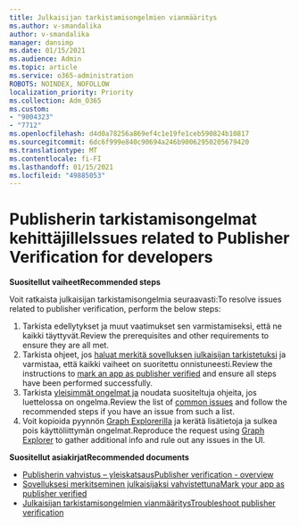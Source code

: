 ```yaml
---
title: Julkaisijan tarkistamisongelmien vianmääritys
ms.author: v-smandalika
author: v-smandalika
manager: dansimp
ms.date: 01/15/2021
ms.audience: Admin
ms.topic: article
ms.service: o365-administration
ROBOTS: NOINDEX, NOFOLLOW
localization_priority: Priority
ms.collection: Adm_O365
ms.custom:
- "9004323"
- "7712"
ms.openlocfilehash: d4d0a78256a869ef4c1e19fe1ceb590824b10817
ms.sourcegitcommit: 6dc6f999e840c90694a246b90062950205679420
ms.translationtype: MT
ms.contentlocale: fi-FI
ms.lasthandoff: 01/15/2021
ms.locfileid: "49885053"
---
```

# <a name="issues-related-to-publisher-verification-for-developers"></a><span data-ttu-id="b8a3a-102">Publisherin tarkistamisongelmat kehittäjille</span><span class="sxs-lookup"><span data-stu-id="b8a3a-102">Issues related to Publisher Verification for developers</span></span>

<span data-ttu-id="b8a3a-103">**Suositellut vaiheet**</span><span class="sxs-lookup"><span data-stu-id="b8a3a-103">**Recommended steps**</span></span> 

<span data-ttu-id="b8a3a-104">Voit ratkaista julkaisijan tarkistamisongelmia seuraavasti:</span><span class="sxs-lookup"><span data-stu-id="b8a3a-104">To resolve issues related to publisher verification, perform the below steps:</span></span>

1. <span data-ttu-id="b8a3a-105">Tarkista edellytykset ja muut vaatimukset sen varmistamiseksi, että ne kaikki täyttyvät.</span><span class="sxs-lookup"><span data-stu-id="b8a3a-105">Review the prerequisites and other requirements to ensure they are all met.</span></span>
2. <span data-ttu-id="b8a3a-106">Tarkista ohjeet, jos [haluat merkitä sovelluksen julkaisijan tarkistetuksi](https://docs.microsoft.com/azure/active-directory/develop/mark-app-as-publisher-verified) ja varmistaa, että kaikki vaiheet on suoritettu onnistuneesti.</span><span class="sxs-lookup"><span data-stu-id="b8a3a-106">Review the instructions to [mark an app as publisher verified](https://docs.microsoft.com/azure/active-directory/develop/mark-app-as-publisher-verified) and ensure all steps have been performed successfully.</span></span>
3. <span data-ttu-id="b8a3a-107">Tarkista [yleisimmät ongelmat ja](https://docs.microsoft.com/azure/active-directory/develop/troubleshoot-publisher-verification#common-issues) noudata suositeltuja ohjeita, jos luettelossa on ongelma.</span><span class="sxs-lookup"><span data-stu-id="b8a3a-107">Review the list of [common issues](https://docs.microsoft.com/azure/active-directory/develop/troubleshoot-publisher-verification#common-issues) and follow the recommended steps if you have an issue from such a list.</span></span>
4. <span data-ttu-id="b8a3a-108">Voit kopioida pyynnön [Graph Explorerilla](https://docs.microsoft.com/azure/active-directory/develop/troubleshoot-publisher-verification#making-microsoft-graph-api-calls) ja kerätä lisätietoja ja sulkea pois käyttöliittymän ongelmat.</span><span class="sxs-lookup"><span data-stu-id="b8a3a-108">Reproduce the request using [Graph Explorer](https://docs.microsoft.com/azure/active-directory/develop/troubleshoot-publisher-verification#making-microsoft-graph-api-calls) to gather additional info and rule out any issues in the UI.</span></span>

<span data-ttu-id="b8a3a-109">**Suositellut asiakirjat**</span><span class="sxs-lookup"><span data-stu-id="b8a3a-109">**Recommended documents**</span></span>

- [<span data-ttu-id="b8a3a-110">Publisherin vahvistus – yleiskatsaus</span><span class="sxs-lookup"><span data-stu-id="b8a3a-110">Publisher verification - overview</span></span>](https://docs.microsoft.com/azure/active-directory/develop/publisher-verification-overview) 
- [<span data-ttu-id="b8a3a-111">Sovelluksesi merkitseminen julkaisijaksi vahvistettuna</span><span class="sxs-lookup"><span data-stu-id="b8a3a-111">Mark your app as publisher verified</span></span>](https://docs.microsoft.com/azure/active-directory/develop/mark-app-as-publisher-verified) 
- [<span data-ttu-id="b8a3a-112">Julkaisijan tarkistamisongelmien vianmääritys</span><span class="sxs-lookup"><span data-stu-id="b8a3a-112">Troubleshoot publisher verification</span></span>](https://docs.microsoft.com/azure/active-directory/develop/troubleshoot-publisher-verification)


